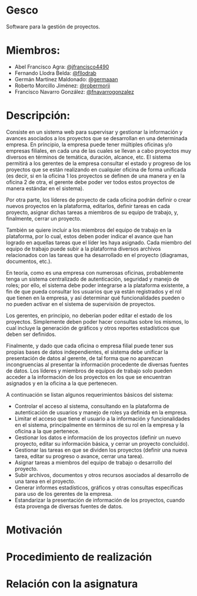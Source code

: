 # Gesco

Software para la gestión de proyectos.

# Miembros:

- Abel Francisco Agra: [@jfrancisco4490](https://github.com/jfrancisco4490)
- Fernando Llodra Belda: [@fllodrab](https://github.com/fllodrab)
- Germán Martínez Maldonado: [@germaaan](https://github.com/germaaan)
- Roberto Morcillo Jiménez: [@robermorji](https://github.com/robermorji)
- Francisco Navarro González: [@fnavarrogonzalez](https://github.com/fnavarrogonzalez)

# Descripción:

Consiste en un sistema web para supervisar y gestionar la información y avances asociados a los proyectos que se desarrollan en una determinada empresa. En principio, la empresa puede tener múltiples oficinas y/o empresas filiales, en cada una de las cuales se llevan a cabo proyectos muy diversos en términos de temática, duración, alcance, etc. El sistema permitirá a los gerentes de la empresa consultar el estado y progreso de los proyectos que se están realizando en cualquier oficina de forma unificada (es decir, si en la oficina 1 los proyectos se definen de una manera y en la oficina 2 de otra, el gerente debe poder ver todos estos proyectos de manera estándar en el sistema).

Por otra parte, los líderes de proyecto de cada oficina podrán definir o crear nuevos proyectos en la plataforma, editarlos, definir tareas en cada proyecto, asignar dichas tareas a miembros de su equipo de trabajo, y, finalmente, cerrar un proyecto.

También se quiere incluir a los miembros del equipo de trabajo en la plataforma, por lo cual, estos deben poder indicar el avance que han logrado en aquellas tareas que el líder les haya asignado. Cada miembro del equipo de trabajo puede subir a la plataforma diversos archivos relacionados con las tareas que ha desarrollado en el proyecto (diagramas, documentos, etc.).

En teoría, como es una empresa con numerosas oficinas, probablemente tenga un sistema centralizado de autenticación, seguridad y manejo de roles; por ello, el sistema debe poder integrarse a la plataforma existente, a fin de que pueda consultar los usuarios que ya están registrados y el rol que tienen en la empresa, y así determinar qué funcionalidades pueden o no pueden activar en el sistema de supervisión de proyectos.

Los gerentes, en principio, no deberían poder editar el estado de los proyectos. Simplemente deben poder hacer consultas sobre los mismos, lo cual incluye la generación de gráficos y otros reportes estadísticos que deben ser definidos.

Finalmente, y dado que cada oficina o empresa filial puede tener sus propias bases de datos independientes, el sistema debe unificar la presentación de datos al gerente, de tal forma que no aparezcan incongruencias al presentar la información procedente de diversas fuentes de datos. Los líderes y miembros de equipos de trabajo solo pueden acceder a la información de los proyectos en los que se encuentran asignados y en la oficina a la que pertenecen.

A continuación se listan algunos requerimientos básicos del sistema:

- Controlar el acceso al sistema, consultando en la plataforma de autenticación de usuarios y manejo de roles ya definida en la empresa.
- Limitar el acceso que tiene el usuario a la información y funcionalidades en el sistema, principalmente en términos de su rol en la empresa y la oficina a la que pertenece.
- Gestionar los datos e información de los proyectos (definir un nuevo proyecto, editar su información básica, y cerrar un proyecto concluido).
- Gestionar las tareas en que se dividen los proyectos (definir una nueva tarea, editar su progreso o avance, cerrar una tarea).
- Asignar tareas a miembros del equipo de trabajo o desarrollo del proyecto.
- Subir archivos, documentos y otros recursos asociados al desarrollo de una tarea en el proyecto.
- Generar informes estadísticos, gráficos y otras consultas específicas para uso de los gerentes de la empresa.
- Estandarizar la presentación de información de los proyectos, cuando ésta provenga de diversas fuentes de datos.

# Motivación

# Procedimiento de realización

# Relación con la asignatura
